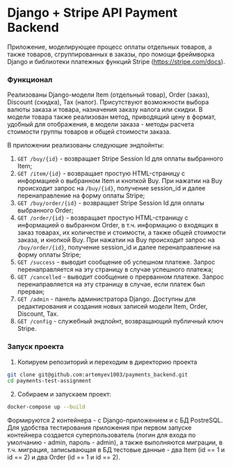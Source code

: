 # Django + Stripe API Payment Backend

Приложение, моделирующее процесс оплаты отдельных товаров, а также товаров, 
сгруппированных в заказы, про помощи фреймворка Django и библиотеки платежных функций 
Stripe (https://stripe.com/docs).


### Функционал
Реализованы Django-модели Item (отдельный товар), Order (заказ), Discount (скидка), Tax (налог). 
Присутствуют возможности выбора валюты заказа и товара, назначения заказу налога или скидки.
В модели товара также реализован метод, приводящий цену в формат, 
удобный для отображения, в модели заказа - методы расчета стоимости группы товаров 
и общей стоимости заказа. 

В приложении реализованы следующие эндпойнты:
1. ```GET /buy/{id}``` - возвращает Stripe Session Id для оплаты выбранного Item;
2. ```GET /item/{id}``` - возвращает простую HTML-страницу с информацией о выбранном Item и кнопкой Buy. 
При нажатии на Buy происходит запрос на ```/buy/{id}```, получение session_id и далее перенаправление 
на форму оплаты Stripe;
3. ```GET /buy/order/{id}``` - возвращает Stripe Session Id для оплаты выбранного Order;
4. ```GET /order/{id}``` - возвращает простую HTML-страницу с информацией о выбранном Order,
в т.ч. информацию о входящих в заказ товарах, их количестве и стоимости, а также общей 
стоимости заказа, и кнопкой Buy. 
При нажатии на Buy происходит запрос на ```/buy/order/{id}```, получение session_id и далее перенаправление 
на форму оплаты Stripe;
5. ```GET /success``` - выводит сообщение об успешном платеже. Запрос перенаправляется на эту страницу 
в случае успешного платежа;
6. ```GET /cancelled``` - выводит сообщение о прерванном платеже. Запрос перенаправляется 
на эту страницу в случае, если платеж был прерван;
7. ```GET /admin``` - панель администратора Django. Доступны для редактирования и создания 
новых записей модели Item, Order, Discount, Tax. 
8. ```GET /config``` - служебный эндпойнт, возвращающий публичный ключ Stripe.

### Запуск проекта
1. Копируем репозиторий и переходим в директорию проекта
```sh 
git clone git@github.com:artemyev1003/payments_backend.git
cd payments-test-assignment
``` 
2. Собираем и запускаем проект:
```sh
docker-compose up --build
```
Формируются 2 контейнера - с Django-приложением и с БД PostreSQL. 
Для удобства тестирования приложения при первом запуске контейнера создается суперпользователь
(логин для входа по умолчанию - admin, пароль - admin),
а также выполняются миграции, в т.ч. миграция, записывающая в БД тестовые данные - 
два Item (id == 1 и id == 2) и два Order (id == 1 и id == 2).



